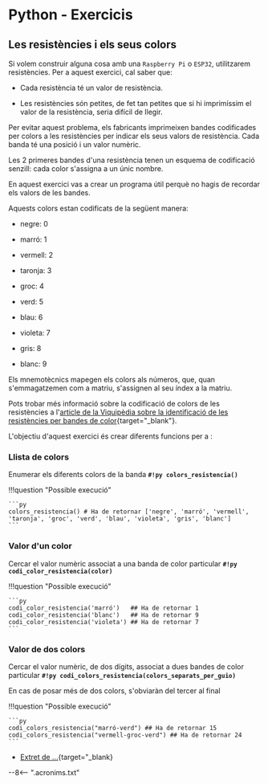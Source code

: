 # Python - Exercicis

## Les resistències i els seus colors

Si volem construir alguna cosa amb una `Raspberry Pi` o `ESP32`, utilitzarem resistències. Per a aquest exercici, cal saber que:

* Cada resistència té un valor de resistència.

* Les resistències són petites, de fet tan petites que si hi imprimíssim el valor de la resistència, seria difícil de llegir.

Per evitar aquest problema, els fabricants imprimeixen bandes codificades per colors a les resistències per indicar els seus valors de resistència. Cada banda té una posició i un valor numèric.

Les 2 primeres bandes d'una resistència tenen un esquema de codificació senzill: cada color s'assigna a un únic nombre.

En aquest exercici vas a crear un programa útil perquè no hagis de recordar els valors de les bandes.

Aquests colors estan codificats de la següent manera:

* negre: 0

* marró: 1

* vermell: 2

* taronja: 3

* groc: 4

* verd: 5

* blau: 6

* violeta: 7

* gris: 8

* blanc: 9

Els mnemotècnics mapegen els colors als números, que, quan s'emmagatzemen com a matriu, s'assignen al seu índex a la matriu.

Pots trobar més informació sobre la codificació de colors de les resistències a l'[article de la Viquipèdia sobre la identificació de les resistències per bandes de color][resistències]{target="_blank"}.

L'objectiu d'aquest exercici és crear diferents funcions per a :

### Llista de colors

Enumerar els diferents colors de la banda **`#!py colors_resistencia()`**

!!!question "Possible execució"

    ```py
    colors_resistencia() # Ha de retornar ['negre', 'marró', 'vermell', 'taronja', 'groc', 'verd', 'blau', 'violeta', 'gris', 'blanc']
    ```

### Valor d'un color

Cercar el valor numèric associat a una banda de color particular **`#!py codi_color_resistencia(color)`**

!!!question "Possible execució"

    ```py
    codi_color_resistencia('marró')   ## Ha de retornar 1
    codi_color_resistencia('blanc')   ## Ha de retornar 9
    codi_color_resistencia('violeta') ## Ha de retornar 7
    ```

### Valor de dos colors

Cercar el valor numèric, de dos dígits, associat a dues bandes de color particular **`#!py codi_colors_resistencia(colors_separats_per_guio)`**

En cas de posar més de dos colors, s'obviaràn del tercer al final

!!!question "Possible execució"

    ```py
    codi_colors_resistencia("marró-verd") ## Ha de retornar 15
    codi_colors_resistencia("vermell-groc-verd") ## Ha de retornar 24
    ```

* [Extret de ...][]{target="_blank} 


[Extret de ...]:        https://exercism.org/tracks/python/exercises/resistor-color     "Extret de ..."

[resistències]:          https://ca.wikipedia.org/wiki/Resist%C3%A8ncia_el%C3%A8ctrica_(component)#Identificaci%C3%B3_per_bandes_de_color    "Colors de les resistències"



--8<-- ".acronims.txt"
